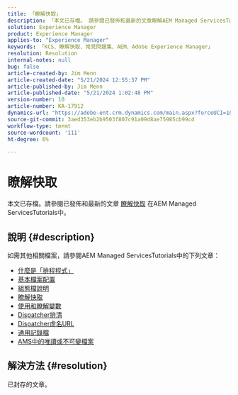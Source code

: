 ```yaml
---
title: 「瞭解快取」
description: 「本文已存檔。 請參閱已發佈和最新的文章瞭解AEM Managed ServicesTutorials中的快取。」
solution: Experience Manager
product: Experience Manager
applies-to: "Experience Manager"
keywords: 「KCS、瞭解快取、常見問題集、AEM、Adobe Experience Manager」
resolution: Resolution
internal-notes: null
bug: false
article-created-by: Jim Menn
article-created-date: "5/21/2024 12:55:37 PM"
article-published-by: Jim Menn
article-published-date: "5/21/2024 1:02:48 PM"
version-number: 10
article-number: KA-17912
dynamics-url: "https://adobe-ent.crm.dynamics.com/main.aspx?forceUCI=1&pagetype=entityrecord&etn=knowledgearticle&id=bbf9b468-7117-ef11-9f8a-6045bd006268"
source-git-commit: 3aed353eb2b9503f807c91a09d8ae75985cb99cd
workflow-type: tm+mt
source-wordcount: '111'
ht-degree: 6%

---
```


# 瞭解快取


本文已存檔。請參閱已發佈和最新的文章 [瞭解快取](https://experienceleague.adobe.com/docs/experience-manager-learn/ams/dispatcher/understanding-cache.html) 在AEM Managed ServicesTutorials中。

## 說明 {#description}


如需其他相關檔案，請參閱AEM Managed ServicesTutorials中的下列文章：

- [什麼是「排程程式」](https://experienceleague.adobe.com/docs/experience-manager-learn/ams/dispatcher/what-is-the-dispatcher.html)
- [基本檔案配置](https://experienceleague.adobe.com/docs/experience-manager-learn/ams/dispatcher/basic-file-layout.html?lang=en)
- [組態檔說明](https://experienceleague.adobe.com/docs/experience-manager-learn/ams/dispatcher/explanation-config-files.html)
- [瞭解快取](https://experienceleague.adobe.com/docs/experience-manager-learn/ams/dispatcher/understanding-cache.html)
- [使用和瞭解變數](https://experienceleague.adobe.com/docs/experience-manager-learn/ams/dispatcher/variables.html)
- [Dispatcher排清](https://experienceleague.adobe.com/docs/experience-manager-learn/ams/dispatcher/disp-flushing.html)
- [Dispatcher虛名URL](https://experienceleague.adobe.com/docs/experience-manager-learn/ams/dispatcher/disp-vanity-url.html)
- [通用記錄檔](https://experienceleague.adobe.com/docs/experience-manager-learn/ams/dispatcher/common-logs.html)
- [AMS中的唯讀或不可變檔案](https://experienceleague.adobe.com/docs/experience-manager-learn/ams/dispatcher/immutable-files.html)



## 解決方法 {#resolution}


已封存的文章。
